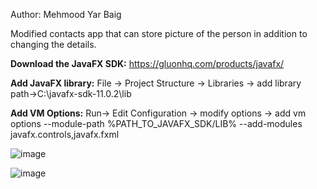 Author: Mehmood Yar Baig

Modified contacts app that can store picture of the person in addition to changing the details.

**Download the JavaFX SDK:**
https://gluonhq.com/products/javafx/

**Add JavaFX library:**
File -> Project Structure -> Libraries -> add library
path->C:\javafx-sdk-11.0.2\lib 

**Add VM Options:**
Run-> Edit Configuration -> modify options -> add vm options
--module-path %PATH_TO_JAVAFX_SDK/LIB% --add-modules javafx.controls,javafx.fxml

![image](https://user-images.githubusercontent.com/48985550/119399986-614a3b00-bcfb-11eb-8bd6-77193abc119b.png)

![image](https://user-images.githubusercontent.com/48985550/119400041-71fab100-bcfb-11eb-80df-70a1595a78ba.png)
